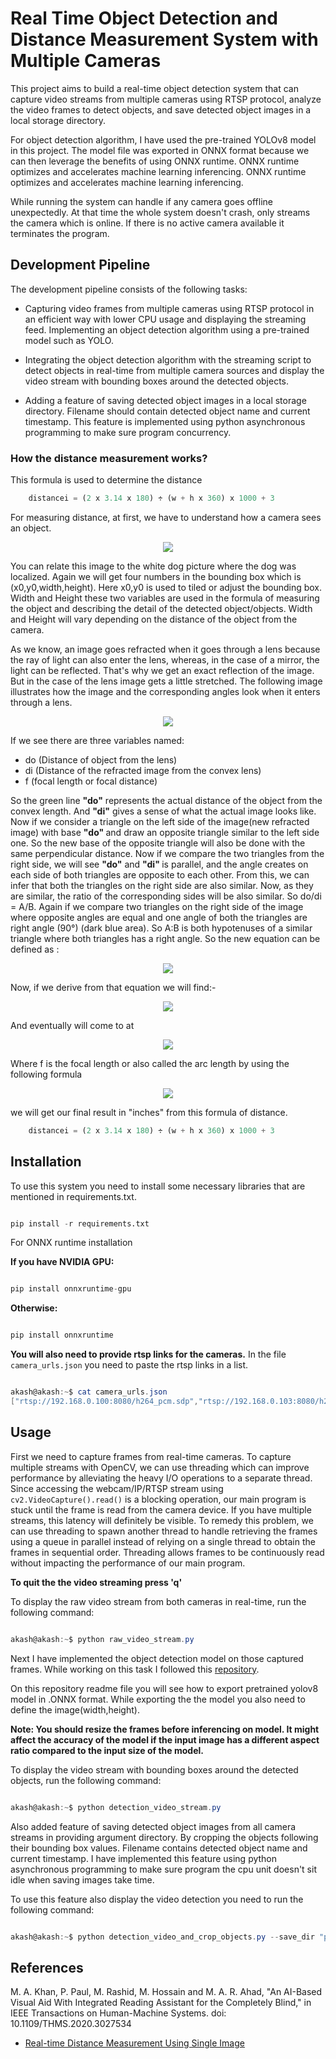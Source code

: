 # Real Time Object Detection and Distance Measurement System with Multiple Cameras
This project aims to build a real-time object detection system that can capture video streams from multiple cameras using RTSP protocol, analyze the video frames to detect objects, and save detected object images in a local storage directory.

For object detection algorithm, I have used the pre-trained YOLOv8 model in this project. The model file was exported in ONNX format because we can then leverage the benefits of using ONNX runtime. ONNX runtime optimizes and accelerates machine learning inferencing. 
ONNX runtime optimizes and accelerates machine learning inferencing.
 
While running the system can handle if any camera goes offline unexpectedly. At that time the whole system doesn't crash, only streams the camera which is online. If there is no active camera available it terminates the program.

## Development Pipeline 
The development pipeline consists of the following tasks:

- Capturing video frames from multiple cameras using RTSP protocol in an efficient way with lower CPU usage and displaying the streaming feed.
Implementing an object detection algorithm using a pre-trained model such as YOLO.

- Integrating the object detection algorithm with the streaming script to detect objects in real-time from multiple camera sources and display the video stream with bounding boxes around the detected objects.

- Adding a feature of saving detected object images in a local storage directory. Filename should contain detected object name and current timestamp. This feature is implemented using python asynchronous programming to make sure program concurrency.
### How the distance measurement works?
This formula is used to determine the distance 

``` python
    distancei = (2 x 3.14 x 180) ÷ (w + h x 360) x 1000 + 3
```
For measuring distance, at first, we have to understand how a camera sees an object. 
<p align="center">
<img src="http://muizzer07.pythonanywhere.com/media/files/sketch_N6c1Tb7.png">
</p>

You can relate this image to the white dog picture where the dog was localized. Again we will get four numbers in the bounding box which is (x0,y0,width,height). Here x0,y0 is used to tiled or adjust the bounding box. Width and Height these two variables are used in the formula of measuring the object and describing the detail of the detected object/objects. Width and Height will vary depending on the distance of the object from the camera.

As we know, an image goes refracted when it goes through a lens because the ray of light can also enter the lens, whereas, in the case of a mirror, the light can be reflected. That's why we get an exact reflection of the image. But in the case of the lens image gets a little stretched. The following image illustrates how the image and the corresponding angles look when it enters through a lens.
<p align="center">
 <img src="http://muizzer07.pythonanywhere.com/media/files/lens-object-internal-scenario_cg2o8yA.png">
</p>
If we see there are three variables named:

- do (Distance of object from the lens)
- di (Distance of the refracted image from the convex lens)
- f (focal length or focal distance)

So the green line <b>"do"</b> represents the actual distance of the object from the convex length. And <b>"di"</b> gives a sense of what the actual image looks like. Now if we consider a triangle on the left side of the image(new refracted image) with base <b> "do" </b> and draw an opposite triangle similar to the left side one. So the new base of the opposite triangle will also be done with the same perpendicular distance. Now if we compare the two triangles from the right side, we will see <b> "do"</b> and <b> "di" </b> is parallel, and the angle creates on each side of both triangles are opposite to each other. From this, we can infer that both the triangles on the right side are also similar. Now, as they are similar, the ratio of the corresponding sides will be also similar. So do/di = A/B. Again if we compare two triangles on the right side of the image where opposite angles are equal and one angle of both the triangles are right angle (90°) (dark blue area). So A:B is both hypotenuses of a similar triangle where both triangles has a right angle. So the new equation can be defined as :
<p align="center">
 <img src="http://muizzer07.pythonanywhere.com/media/files/Eq1_SycSI35.gif">
</p>
Now, if we derive from that equation we will find:-
<p align="center"> 
 <img src="http://muizzer07.pythonanywhere.com/media/files/Eqn2_jRdlvju.gif">
</p>
And eventually will come to at 
<p align="center">
<img src="http://muizzer07.pythonanywhere.com/media/files/Eqn3.gif">
</p>
Where f is the focal length or also called the arc length by using the following formula 
<p align="center">
<img src="http://muizzer07.pythonanywhere.com/media/files/Eqn4.gif">
</p>
we will get our final result in "inches" from this formula of distance. 

``` python
    distancei = (2 x 3.14 x 180) ÷ (w + h x 360) x 1000 + 3
```

## Installation
To use this system you need to install some necessary libraries that are mentioned in requirements.txt.
```python

pip install -r requirements.txt

```
For ONNX runtime installation 

**If you have NVIDIA GPU:**
```python

pip install onnxruntime-gpu

```
**Otherwise:**
```python

pip install onnxruntime

```

**You will also need to provide rtsp links for the cameras.**
In the file `camera_urls.json` you need to paste the rtsp links in a list.
```powershell

akash@akash:~$ cat camera_urls.json
["rtsp://192.168.0.100:8080/h264_pcm.sdp","rtsp://192.168.0.103:8080/h264_pcm.sdp"]

```


## Usage 
First we need to capture frames from real-time cameras. 
To capture multiple streams with OpenCV, we can use threading which can improve performance by alleviating the heavy I/O operations to a separate thread. Since accessing the webcam/IP/RTSP stream using `cv2.VideoCapture().read()` is a blocking operation, our main program is stuck until the frame is read from the camera device. If you have multiple streams, this latency will definitely be visible. To remedy this problem, we can use threading to spawn another thread to handle retrieving the frames using a queue in parallel instead of relying on a single thread to obtain the frames in sequential order. Threading allows frames to be continuously read without impacting the performance of our main program. 

**To quit the the video streaming press 'q'**

To display the raw video stream from both cameras in real-time, run the following command:
```powershell

akash@akash:~$ python raw_video_stream.py

```

Next I have implemented the object detection model on those captured frames. While working on this task I followed this [repository](https://github.com/ibaiGorordo/ONNX-YOLOv8-Object-Detection). 

On this repository readme file you will see how to export pretrained yolov8 model in .ONNX format. While exporting the the model you also need to define the image(width,height). 

**Note: You should resize the frames before inferencing on model. It might affect the accuracy of the model if the input image has a different aspect ratio compared to the input size of the model.**

To display the video stream with bounding boxes around the detected objects, run the following command:
```powershell

akash@akash:~$ python detection_video_stream.py

```

Also added feature of saving detected object images from all camera streams in providing argument directory. By cropping the objects following their bounding box values. Filename contains detected object name and current timestamp. I have implemented this feature using python asynchronous programming to make sure program the cpu unit doesn't sit idle when saving images take time.

To use this feature also display the video detection you need to run the following command:
```powershell

akash@akash:~$ python detection_video_and_crop_objects.py --save_dir "path_to_save_images/"

```

## References
M. A. Khan, P. Paul, M. Rashid, M. Hossain and M. A. R. Ahad, "An AI-Based Visual Aid With Integrated Reading Assistant for the Completely Blind," in IEEE Transactions on Human-Machine Systems.
doi: 10.1109/THMS.2020.3027534
- [Real-time Distance Measurement Using Single Image](http://emaraic.com/blog/distance-measurement)
